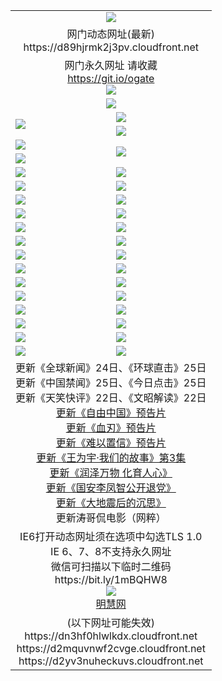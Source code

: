 ﻿<table>
  <tr></tr>
  <tr><td colspan=2 align=center><img src="https://d89hjrmk2j3pv.cloudfront.net/Up/oGate.jpg" /></td></tr>
  <tr><td colspan=2 align=center>网门动态网址(最新)
<br>https://d89hjrmk2j3pv.cloudfront.net
    </td>
  </tr>
  <tr>
    <td colspan=2 align=center>网门永久网址 请收藏<br/><a href="https://git.io/ogate" target="_blank">https://git.io/ogate</a><br/><a href="https://d89hjrmk2j3pv.cloudfront.net/Up/0WMGDL2.png" target="_blank"><img src="https://d89hjrmk2j3pv.cloudfront.net/Up/0WMGD2.png"/></a></td>
  </tr>
  <tr>
    <td colspan=2 align=center><a href="https://d89hjrmk2j3pv.cloudfront.net/ogUP.aspx?name=0oGate.apk" target="_blank"><img src="https://d89hjrmk2j3pv.cloudfront.net/Up/0WMAZ.jpg" /></a></td>
  </tr>
  <tr>
    <td rowspan=2><a href="https://d89hjrmk2j3pv.cloudfront.net/ogUP.aspx?name=WJ.mp4&count=SP:1,480P:1" target="_blank"><img src="https://d89hjrmk2j3pv.cloudfront.net/Up/WJ.jpg" /></a></td>
    <td><a href="https://d89hjrmk2j3pv.cloudfront.net/ogUP.aspx?name=11DKC.mp4&count=2:4,1:16" target="_blank"><img src="https://d89hjrmk2j3pv.cloudfront.net/Up/11DKC.jpg" /></a></td> 
  </tr>
  <tr>
    <td><a href="https://d89hjrmk2j3pv.cloudfront.net/ogUP.aspx?name=LRSH.mp4&count=W:13,2:10" target="_blank"><img src="https://d89hjrmk2j3pv.cloudfront.net/Up/LRSH.jpg" /></a></td>
  </tr>
  <tr>
    <td><a href="https://d89hjrmk2j3pv.cloudfront.net/ogUP.aspx?name=JQR.mp4&count=2" target="_blank"><img src="https://d89hjrmk2j3pv.cloudfront.net/Up/JQR.jpg" /></a></td>   
    <td rowspan=2><a href="https://d89hjrmk2j3pv.cloudfront.net/ogUP.aspx?name=JP.mp4&count=9" target="_blank"><img src="https://d89hjrmk2j3pv.cloudfront.net/Up/JP.jpg" /></td>
  </tr>
  <tr>
    <td><div><a href="https://d89hjrmk2j3pv.cloudfront.net/ogUP.aspx?name=LRWS.mp4&count=7B:7,6B:44,5A:10,5B:35,4A:14,4B:19,3A:10,3B:26,2A:16,2B:21,1A:23,1B:29&current=7B:7" target="_blank"><img src="https://d89hjrmk2j3pv.cloudfront.net/Up/LRWS.jpg" /></a></td>
  </tr>
  <tr>
    <td><a href="https://d89hjrmk2j3pv.cloudfront.net/ogUP.aspx?name=SSZJ.mp4&count=SP:6,480P:8" target="_blank"><img src="https://d89hjrmk2j3pv.cloudfront.net/Up/SSZJ.jpg" /></a></td>
    <td><a href="https://d89hjrmk2j3pv.cloudfront.net/ogUP.aspx?name=WH.mp4" target="_blank"><img src="https://d89hjrmk2j3pv.cloudfront.net/Up/WH.jpg" /></a></td>
  </tr>
  <tr>
    <td><a href="https://d89hjrmk2j3pv.cloudfront.net/ogUP.aspx?name=ZY.mp4&count=2015:16" target="_blank"><img src="https://d89hjrmk2j3pv.cloudfront.net/Up/ZY.jpg" /></a</td>
    <td><a href="https://d89hjrmk2j3pv.cloudfront.net/ogUP.aspx?name=XTFY.mp4&count=B:2,A:24" target="_blank"><img src="https://d89hjrmk2j3pv.cloudfront.net/Up/XTFY.jpg" /></a></td>
  </tr>
  <tr>
    <td><a href="https://d89hjrmk2j3pv.cloudfront.net/ogUP.aspx?name=1LYF.mp4&count=2" target="_blank"><img src="https://d89hjrmk2j3pv.cloudfront.net/Up/1LYF0.jpg" /></a></td>
    <td><a href="https://d89hjrmk2j3pv.cloudfront.net/ogUP.aspx?name=1ZGC.mp4&count=6" target="_blank"><img src="https://d89hjrmk2j3pv.cloudfront.net/Up/1ZGC0.jpg" /></a></td>
  </tr>
  <tr>
    <td><a href="https://d89hjrmk2j3pv.cloudfront.net/ogUP.aspx?name=1ZKM.mp4&count=3&current=3" target="_blank"><img src="https://d89hjrmk2j3pv.cloudfront.net/Up/1ZKM0.jpg" /></a></td>  
    <td><a href="https://d89hjrmk2j3pv.cloudfront.net/ogUP.aspx?name=1WWY.mp4&count=6&current=6" target="_blank"><img src="https://d89hjrmk2j3pv.cloudfront.net/Up/1WWY0.jpg" /></a></td>
  </tr>
  <tr>
    <td><a href="https://d89hjrmk2j3pv.cloudfront.net/ogUP.aspx?name=10JGY.mp4&count=3" target="_blank"><img src="https://d89hjrmk2j3pv.cloudfront.net/Up/10JGY0.jpg" /></a></td>
    <td><a href="https://d89hjrmk2j3pv.cloudfront.net/ogUP.aspx?name=10CYS.mp4&count=2" target="_blank"><img src="https://d89hjrmk2j3pv.cloudfront.net/Up/10CYS0.jpg" /></a></td>
  </tr>
  <tr>
    <td><a href="https://d89hjrmk2j3pv.cloudfront.net/ogUP.aspx?name=4SQQ.mp4&count=201602:17,201601:21&current=201602:17" target="_blank"><img src="https://d89hjrmk2j3pv.cloudfront.net/Up/4SQQ0.jpg"/></a></td>
    <td><a href="https://d89hjrmk2j3pv.cloudfront.net/ogUP.aspx?name=4SHQ.mp4&count=201602:23,201601:28&current=201602:23" target="_blank"><img src="https://d89hjrmk2j3pv.cloudfront.net/Up/4SHQ0.jpg"/></a></td>
  </tr>
  <tr>
    <td><a href="https://d89hjrmk2j3pv.cloudfront.net/ogUP.aspx?name=4SZG.mp4&count=201602:18,201601:23&current=201602:18" target="_blank"><img src="https://d89hjrmk2j3pv.cloudfront.net/Up/4SZG0.jpg"/></a></td>
    <td><a href="https://d89hjrmk2j3pv.cloudfront.net/ogUP.aspx?name=4SDJ.mp4&count=201602A:21,201602B:6,201601A:48,201601B:6&current=201602A:21" target="_blank"><img src="https://d89hjrmk2j3pv.cloudfront.net/Up/4SDJ0.jpg"/></a></td>
  </tr>
  <tr>
    <td><a href="https://d89hjrmk2j3pv.cloudfront.net/ogUP.aspx?name=4CTX.mp4&count=201602:3,201601:4&current=201602:3" target="_blank"><img src="https://d89hjrmk2j3pv.cloudfront.net/Up/4CTX0.jpg"/></a></td>
    <td><a href="https://d89hjrmk2j3pv.cloudfront.net/ogUP.aspx?name=4CWZ.mp4&count=201602:3,201601:4&current=201602:3" target="_blank"><img src="https://d89hjrmk2j3pv.cloudfront.net/Up/4CWZ0.jpg"/></a></td>
  </tr>
  <tr>
    <td><a href="https://d89hjrmk2j3pv.cloudfront.net/onUP.aspx?name=https://dwsfx5awq5vcc.cloudfront.net/" target="_blank"><img src="https://d89hjrmk2j3pv.cloudfront.net/Up/0DTW.jpg"/></a></td>
    <td><a href="https://d89hjrmk2j3pv.cloudfront.net/onUP.aspx?name=https://d240ns8up8earz.cloudfront.net/acenter/" target="_blank"><img src="https://d89hjrmk2j3pv.cloudfront.net/Up/0TDW.jpg" /></a></td>
  </tr>
  <tr>
    <td><a href="https://d89hjrmk2j3pv.cloudfront.net/onUP.aspx?name=https://d3bxwq7vzudb5l.cloudfront.net/gb/nsc413.htm" target="_blank"><img src="https://d89hjrmk2j3pv.cloudfront.net/Up/0DJY.jpg" /></a></td>
    <td><a href="https://d89hjrmk2j3pv.cloudfront.net/onUP.aspx?name=https://d1tlrgbvenbuq4.cloudfront.net/xtr/gb/prog204.html" target="_blank"><img src="https://d89hjrmk2j3pv.cloudfront.net/Up/0XTR.jpg" /></a></td>
  </tr>
  <tr>
    <td><a href="https://d89hjrmk2j3pv.cloudfront.net/onUP.aspx?name=https://d3aj00iefsmfgc.cloudfront.net/" target="_blank"><img src="https://d89hjrmk2j3pv.cloudfront.net/Up/0MHW.jpg" /></a></td>
    <td><a href="https://d89hjrmk2j3pv.cloudfront.net/onUP.aspx?name=https://d1lcj91uv80klr.cloudfront.net/" target="_blank"><img src="https://d89hjrmk2j3pv.cloudfront.net/Up/0ZJW.jpg" /></a></td>
  </tr>
  <tr>
    <td><a href="https://d89hjrmk2j3pv.cloudfront.net/ogUP.aspx?name=0FG.zip" target="_blank"><img src="https://d89hjrmk2j3pv.cloudfront.net/Up/0FG.jpg" /></a></td>
    <td><a href="https://d89hjrmk2j3pv.cloudfront.net/ogUP.aspx?name=0FGA.apk" target="_blank"><img src="https://d89hjrmk2j3pv.cloudfront.net/Up/0FGA.jpg" /></a></td>
  </tr>
  <tr>
    <td><a href="https://d89hjrmk2j3pv.cloudfront.net/ogUP.aspx?name=0U.zip" target="_blank"><img src="https://d89hjrmk2j3pv.cloudfront.net/Up/0U.jpg" /></a></td>
    <td><a href="https://d89hjrmk2j3pv.cloudfront.net/ogUP.aspx?name=0UA.apk" target="_blank"><img src="https://d89hjrmk2j3pv.cloudfront.net/Up/0UA.jpg" /></a></td>
  </tr>
  <tr>
    <td><a href="https://d89hjrmk2j3pv.cloudfront.net/ogUP.aspx?name=0iPPOTV.zip" target="_blank"><img src="https://d89hjrmk2j3pv.cloudfront.net/Up/0iPPOTV.jpg" /></a></td>
    <td><a href="https://d89hjrmk2j3pv.cloudfront.net/ogUP.aspx?name=0iNTD.apk" target="_blank"><img src="https://d89hjrmk2j3pv.cloudfront.net/Up/0iNTD.jpg" /></a></td>
  </tr>
  <tr>
    <td colspan=2 align=center>
      更新《全球新闻》24日、《环球直击》25日<br>
      更新《中国禁闻》25日、《今日点击》25日<br>
      更新《天笑快评》22日、《文昭解读》22日<br>
      <a href="https://d89hjrmk2j3pv.cloudfront.net/ogUP.aspx?name=11ZYZG0.mp4" target="_blank">更新《自由中国》预告片</a><br>
      <a href="https://d89hjrmk2j3pv.cloudfront.net/ogUP.aspx?name=11XR.mp4" target="_blank">更新《血刃》预告片</a><br>
      <a href="https://d89hjrmk2j3pv.cloudfront.net/ogUP.aspx?name=11NYZX.mp4&count=2" target="_blank">更新《难以置信》预告片</a><br>
      <a href="https://d89hjrmk2j3pv.cloudfront.net/ogUP.aspx?name=1WWY.mp4&count=6&current=6" target="_blank">更新《王为宇·我们的故事》第3集</a><br>
      <a href="https://d89hjrmk2j3pv.cloudfront.net/ogUP.aspx?name=LZWW.mp4" target="_blank">更新《润泽万物 化育人心》</a><br>
      <a href="https://d89hjrmk2j3pv.cloudfront.net/ogUP.aspx?name=4LFZ.mp4" target="_blank">更新《国安李凤智公开退党》</a><br>
      <a href="https://d89hjrmk2j3pv.cloudfront.net/ogUP.aspx?name=4DDZHDCS.mp4" target="_blank">更新《大地震后的沉思》</a><br>
      更新涛哥侃电影（网粹）<br>      
    </td>
  </tr>
  <tr>
    <td colspan=2 align=center>IE6打开动态网址须在选项中勾选TLS 1.0<br/>IE 6、7、8不支持永久网址<br/>
      微信可扫描以下临时二维码<br/>https://bit.ly/1mBQHW8<br/><a href="https://d89hjrmk2j3pv.cloudfront.net/Up/0WMGDL3.png" target="_blank"><img src="https://d89hjrmk2j3pv.cloudfront.net/Up/0WMGD3.png"/></a><br>
      <a href="https://d89hjrmk2j3pv.cloudfront.net/onUP.aspx?name=https://www.minghui.org/" target="_blank">明慧网</a></td>
  </tr>
  <tr>
    <td colspan=2 align=center>(以下网址可能失效)
<br>https://dn3hf0hlwlkdx.cloudfront.net
<br>https://d2mquvnwf2cvge.cloudfront.net
<br>https://d2yv3nuheckuvs.cloudfront.net
    </td>
  </tr>
</table>
